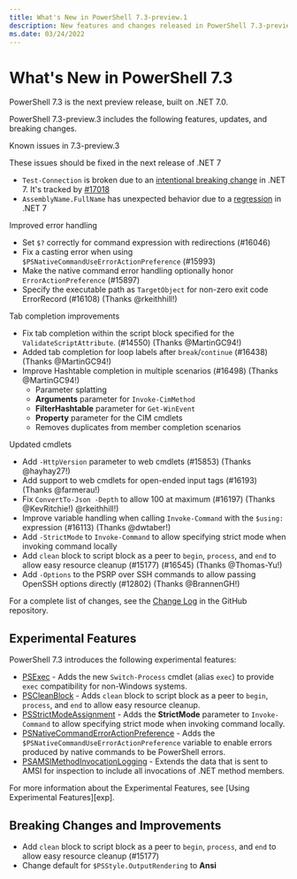 ```yaml
---
title: What's New in PowerShell 7.3-preview.1
description: New features and changes released in PowerShell 7.3-preview.1
ms.date: 03/24/2022
---
```


# What's New in PowerShell 7.3

PowerShell 7.3 is the next preview release, built on .NET 7.0.

PowerShell 7.3-preview.3 includes the following features, updates, and breaking changes.

Known issues in 7.3-preview.3

These issues should be fixed in the next release of .NET 7

- `Test-Connection` is broken due to an
  [intentional breaking change](https://github.com/dotnet/runtime/issues/66746) in .NET 7. It's
  tracked by [#17018](https://github.com/PowerShell/PowerShell/issues/17018)
- `AssemblyName.FullName` has unexpected behavior due to a
  [regression](https://github.com/dotnet/runtime/issues/66785) in .NET 7

Improved error handling

- Set `$?` correctly for command expression with redirections (#16046)
- Fix a casting error when using `$PSNativeCommandUseErrorActionPreference` (#15993)
- Make the native command error handling optionally honor `ErrorActionPreference` (#15897)
- Specify the executable path as `TargetObject` for non-zero exit code ErrorRecord (#16108) (Thanks
  @rkeithhill!)

Tab completion improvements

- Fix tab completion within the script block specified for the `ValidateScriptAttribute`. (#14550)
  (Thanks @MartinGC94!)
- Added tab completion for loop labels after `break`/`continue` (#16438) (Thanks @MartinGC94!)
- Improve Hashtable completion in multiple scenarios (#16498)  (Thanks @MartinGC94!)
  - Parameter splatting
  - **Arguments** parameter for `Invoke-CimMethod`
  - **FilterHashtable** parameter for `Get-WinEvent`
  - **Property** parameter for the CIM cmdlets
  - Removes duplicates from member completion scenarios

Updated cmdlets

- Add `-HttpVersion` parameter to web cmdlets (#15853) (Thanks @hayhay27!)
- Add support to web cmdlets for open-ended input tags (#16193) (Thanks @farmerau!)
- Fix `ConvertTo-Json -Depth` to allow 100 at maximum (#16197) (Thanks @KevRitchie!)
  @rkeithhill!)
- Improve variable handling when calling `Invoke-Command` with the `$using:` expression (#16113)
  (Thanks @dwtaber!)
- Add `-StrictMode` to `Invoke-Command` to allow specifying strict mode when invoking command locally
- Add `clean` block to script block as a peer to `begin`, `process`, and `end` to allow easy
  resource cleanup (#15177)
  (#16545) (Thanks @Thomas-Yu!)
- Add `-Options` to the PSRP over SSH commands to allow passing OpenSSH options directly (#12802)
  (Thanks @BrannenGH!)

For a complete list of changes, see the [Change Log][CHANGELOG] in the GitHub repository.

## Experimental Features

PowerShell 7.3 introduces the following experimental features:

- [PSExec][exp-psexec] - Adds the new `Switch-Process` cmdlet (alias `exec`) to provide `exec`
  compatibility for non-Windows systems.
- [PSCleanBlock][exp-clean] - Adds `clean` block to script block as a peer to `begin`, `process`,
  and `end` to allow easy resource cleanup.
- [PSStrictModeAssignment][exp-strict] - Adds the **StrictMode** parameter to `Invoke-Command` to
  allow specifying strict mode when invoking command locally.
- [PSNativeCommandErrorActionPreference][exp-error] - Adds the
  `$PSNativeCommandUseErrorActionPreference` variable to enable errors produced by native commands
  to be PowerShell errors.
- [PSAMSIMethodInvocationLogging][exp-amsi] - Extends the data that is sent to AMSI for inspection
  to include all invocations of .NET method members.

For more information about the Experimental Features, see [Using Experimental Features][exp].

## Breaking Changes and Improvements

- Add `clean` block to script block as a peer to `begin`, `process`, and `end` to allow easy
  resource cleanup (#15177)
- Change default for `$PSStyle.OutputRendering` to **Ansi**

<!-- end of content -->
<!-- reference links -->

[CHANGELOG]: https://github.com/PowerShell/PowerShell/releases/tag/v7.3.0-preview.2
[exp-clean]: ../learn/experimental-features.md#pscleanblock
[exp-psexec]: ../learn/experimental-features.md#psexec
[exp-strict]: ../learn/experimental-features.md#psstrictmodeassignment
[exp-error]: ../learn/experimental-features.md#psnativecommanderroractionpreference
[exp-amsi]: ../learn/experimental-features.md?#psamsimethodinvocationlogging
